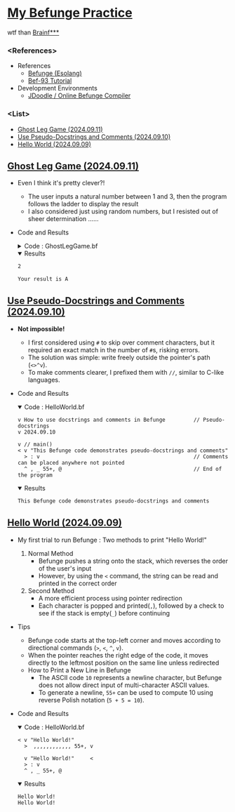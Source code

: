 # [My Befunge Practice](/README.md#befunge)

wtf than [Brainf***](/Brainfuck/README.md)


### **\<References>**

- References
  - [Befunge (Esolang)](https://esolangs.org/wiki/Befunge)
  - [Bef-93 Tutorial](https://bef-93.blogspot.com/)
- Development Environments
  - [JDoodle / Online Befunge Compiler](https://www.jdoodle.com/execute-befunge-online)


### **\<List>**

- [Ghost Leg Game (2024.09.11)](#ghost-leg-game-20240911)
- [Use Pseudo-Docstrings and Comments (2024.09.10)](#use-pseudo-docstrings-and-comments-20240910)
- [Hello World (2024.09.09)](#hello-world-20240909)


## [Ghost Leg Game (2024.09.11)](#list)

- Even I think it's pretty clever?!
  - The user inputs a natural number between 1 and 3, then the program follows the ladder to display the result
  - I also considered just using random numbers, but I resisted out of sheer determination ……
- Code and Results
  <details>
    <summary>Code : GhostLegGame.bf</summary>

    ```befunge
    <                   v
    v "Your result is " <           // Display result message
    > : v                           // Get user input (1, 2 or 3)
    ^ , _ & v                                      
    v       <

    > 1-: v                         // Move to the start of the corresponding ladder
        v _ v                                     
    v      <                                     
    v  >       1-: v               // Move down the ladder
    v            v _ v                           
    v            >      v                        
    v         v      <  v                        
    1v        2v        3v          // Ladder entry points
    >v        v<        v<
    v>#>#<>#<#<v        v<          // Ladder paths (move horizontally/vertically)
    >v        v>#>#<>#<#<v
    v>#>#<>#<#<v        v<
    >v        v>#>#<>#<#<v
    v>#>#<>#<#<v        v<
    >v        v>#>#<>#<#<v
    v>#>#<>#<#<v        v<
    v<        v>#>#<>#<#<v
    > "A", @  > "B", @   > "C", @   // Output the result (A, B or C)
    ```
  </details>
  <details open="">
    <summary>Results</summary>

  ```txt
  2
  ```
  ```txt
  Your result is A
  ```
  </details>


## [Use Pseudo-Docstrings and Comments (2024.09.10)](#list)

- **Not impossible!**
  - I first considered using `#` to skip over comment characters, but it required an exact match in the number of `#`s, risking errors.
  - The solution was simple: write freely outside the pointer's path (`<>^v`).
  - To make comments clearer, I prefixed them with `//`, similar to C-like languages.
- Code and Results
  <details open="">
    <summary>Code : HelloWorld.bf</summary>

    ```befunge
    v How to use docstrings and comments in Befunge         // Pseudo-docstrings
    v 2024.09.10

    v // main()
    < v "This Befunge code demonstrates pseudo-docstrings and comments"
      > : v                                                 // Comments can be placed anywhere not pointed
      ^ , _ 55+, @                                          // End of the program
    ```
  </details>
  <details open="">
    <summary>Results</summary>

    ```txt
    This Befunge code demonstrates pseudo-docstrings and comments
    ```
  </details>


## [Hello World (2024.09.09)](#list)

- My first trial to run Befunge : Two methods to print "Hello World!"
  1. Normal Method
      - Befunge pushes a string onto the stack, which reverses the order of the user's input
      - However, by using the `<` command, the string can be read and printed in the correct order
  2. Second Method
      - A more efficient process using pointer redirection
      - Each character is popped and printed(`,`), followed by a check to see if the stack is empty(`_`) before continuing
- Tips
  - Befunge code starts at the top-left corner and moves according to directional commands (`>`, `<`, `^`, `v`).
  - When the pointer reaches the right edge of the code, it moves directly to the leftmost position on the same line unless redirected
  - How to Print a New Line in Befunge
    - The ASCII code `10` represents a newline character, but Befunge does not allow direct input of multi-character ASCII values.
    - To generate a newline, `55+` can be used to compute 10 using reverse Polish notation (`5 + 5 = 10`).
- Code and Results
  <details open="">
    <summary>Code : HelloWorld.bf</summary>

    ```befunge
    < v "Hello World!"
      >  ,,,,,,,,,,,, 55+, v

      v "Hello World!"     <
      > : v
      ^ , _ 55+, @
    ```
  </details>
  <details open="">
    <summary>Results</summary>

    ```txt
    Hello World!
    Hello World!
    ```
  </details>

